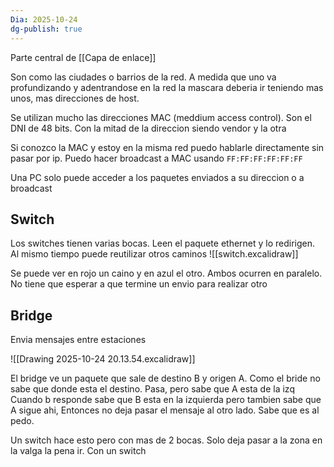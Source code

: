 ```yaml
---
Dia: 2025-10-24
dg-publish: true
---
```

Parte central de [[Capa de enlace]]

Son como las ciudades o barrios de la red. 
A medida que uno va profundizando y adentrandose en la red la mascara deberia ir teniendo mas unos, mas direcciones de host. 

Se utilizan mucho las direcciones MAC (meddium access control). Son el DNI de 48 bits. Con la mitad de la direccion siendo vendor y la otra

Si conozco la MAC y estoy en la misma red puedo hablarle directamente sin pasar por ip.
Puedo hacer broadcast a MAC usando 
`FF:FF:FF:FF:FF:FF`

Una PC solo puede acceder a los paquetes enviados a su direccion o a broadcast


## Switch 
Los switches tienen varias bocas. Leen el paquete ethernet y lo redirigen. Al mismo tiempo puede reutilizar otros caminos
![[switch.excalidraw]]

Se puede ver en rojo un caino y en azul el otro. Ambos ocurren en paralelo. No tiene que esperar a que termine un envio para realizar otro


## Bridge 

Envia mensajes entre estaciones 

![[Drawing 2025-10-24 20.13.54.excalidraw]]


El bridge ve un paquete que sale de destino B y origen A. 
Como el bride no sabe que donde esta el destino. Pasa, pero sabe que A esta de la izq 
Cuando b responde sabe que B esta en la izquierda pero tambien sabe que A sigue ahi, Entonces no deja pasar el mensaje al otro lado. Sabe que es al pedo. 

Un switch hace esto pero con mas de 2 bocas. Solo deja pasar a la zona en la valga la pena ir.
Con un switch 